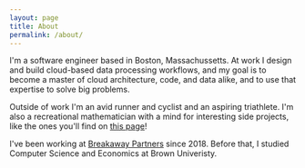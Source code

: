 ```yaml
---
layout: page
title: About
permalink: /about/
---
```


I'm a software engineer based in Boston, Massachussetts. At work I design and build 
cloud-based data processing workflows, and my goal is to become a master of cloud architecture, code, and data alike, and to use that
expertise to solve big problems. 

Outside of work I'm an avid runner and cyclist and an aspiring triathlete. I'm also a recreational mathematician with a
mind for interesting side projects, like the ones you'll find on [this page](https://andrewcoggins.github.io/)!

I've been working at [Breakaway Partners](https://www.breakawaypartners.com/) since 2018. Before that, 
I studied Computer Science and Economics at Brown Univeristy. 
